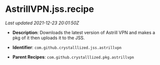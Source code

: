 # AstrillVPN.jss.recipe

_Last updated 2021-12-23 20:01:50Z_

- **Description**: Downloads the latest version of Astrill VPN and makes a pkg of it then uploads it to the JSS.

- **Identifier**: `com.github.crystalllized.jss.astrillvpn`

- **Parent Recipes**: `com.github.crystalllized.pkg.astrillvpn`
